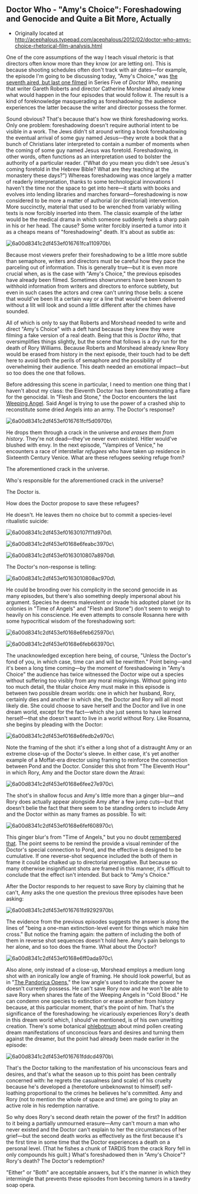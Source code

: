 ## Doctor Who - "Amy's Choice": Foreshadowing and Genocide and Quite a Bit More, Actually

 * Originally located at http://acephalous.typepad.com/acephalous/2012/02/doctor-who-amys-choice-rhetorical-film-analysis.html


One of the core assumptions of the way I teach visual rhetoric is that directors often know more than they know (or are letting on). This is because shooting schedules often don't track with air dates—for example, the episode I'm going to be discussing today, "Amy's Choice," was [the seventh aired, but last one filmed](http://en.wikipedia.org/wiki/Doctor_Who_(series_5)#Filming) in Series Five of *Doctor Who*, meaning that writer Gareth Roberts and director Catherine Morshead already knew what would happen in the four episodes that would follow it. The result is a kind of foreknowledge masquerading as foreshadowing: the audience experiences the latter because the writer and director possess the former.

Sound obvious? That's because that's how we think foreshadowing works. Only one problem: foreshadowing doesn't require authorial intent to be visible in a work. The Jews didn't sit around writing a book foreshadowing the eventual arrival of some guy named Jesus—they wrote a book that a bunch of Christians later interpreted to contain a number of moments when the coming of some guy named Jesus was foretold. Foreshadowing, in other words, often functions as an interpretation used to bolster the authority of a particular reader. ("What do you mean you didn't see Jesus's coming foretold in the Hebrew Bible? What are they teaching at the monastery these days?") Whereas foreshadowing was once largely a matter of readerly interpretation, thanks to some technological innovations I haven't the time nor the space to get into here—it starts with books and evolves into lending libraries and marches forward—foreshadowing is now considered to be more a matter of authorial (or directorial) intervention.
More succinctly, material that used to be wrenched from variably willing texts is now forcibly inserted into them. The classic example of the latter would be the medical drama in which someone suddenly feels a sharp pain in his or her head. The cause? Some writer forcibly inserted a tumor into it as a cheaps means of "foreshadowing" death. It's about as subtle as:

![6a00d8341c2df453ef016761fca110970b](images/tv/doctor-who/amys-choice/6a00d8341c2df453ef016761fca110970b.jpg)\ 

Because most viewers prefer their foreshadowing to be a little more subtle than semaphore, writers and directors must be careful how they pace the parceling out of information. This is generally true—but it is even more crucial when, as is the case with "Amy's Choice," the previous episodes have already been filmed. Sometimes showrunners have been known to withhold information from writers and directors to enforce subtlety, but even in such cases the actors and crew can't unring those bells: a scene that would've been lit a certain way or a line that would've been delivered without a lilt will look and sound a little different after the chimes have sounded.

All of which is only to say that Roberts and Morshead needed to write and direct "Amy's Choice" with a deft hand because they knew they were filming a fake version of a real death. Being that this is *Doctor Who*, that oversimplifies things slightly, but the scene that follows is a dry run for the death of Rory Williams. Because Roberts and Morshead already knew Rory would be erased from history in the next episode, their touch had to be deft here to avoid both the perils of semaphore and the possibility of overwhelming their audience. This death needed an emotional impact—but so too does the one that follows.

Before addressing this scene in particular, I need to mention one thing that I haven't about my class: the Eleventh Doctor has been demonstrating a flare for the genocidal. In "Flesh and Stone," the Doctor encounters the last [Weeping Angel](http://en.wikipedia.org/wiki/Weeping_Angels). Said Angel is trying to use the power of a crashed ship to reconstitute some dried Angels into an army. The Doctor's response?

![6a00d8341c2df453ef016761fcf5d0970b](images/tv/doctor-who/amys-choice/6a00d8341c2df453ef016761fcf5d0970b.jpg)\ 

He drops them through a crack in the universe and *erases them from history*. They're not dead—they've never even existed. Hitler would've blushed with envy. In the next episode, "Vampires of Venice," he encounters a race of interstellar *refugees* who have taken up residence in Sixteenth Century Venice. What are these refugees seeking refuge from?

The aforementioned crack in the universe.

Who's responsible for the aforementioned crack in the universe?

The Doctor is.

How does the Doctor propose to save these refugees?

He doesn't. He leaves them no choice but to commit a species-level ritualistic suicide:

![6a00d8341c2df453ef01630107f11d970d](images/tv/doctor-who/amys-choice/6a00d8341c2df453ef01630107f11d970d.jpg)\ 

![6a00d8341c2df453ef0168e6feabc3970c](images/tv/doctor-who/amys-choice/6a00d8341c2df453ef0168e6feabc3970c.jpg)\ 

![6a00d8341c2df453ef0163010807a8970d](images/tv/doctor-who/amys-choice/6a00d8341c2df453ef0163010807a8970d.jpg)\ 

The Doctor's non-response is telling:

![6a00d8341c2df453ef0163010808ac970d](images/tv/doctor-who/amys-choice/6a00d8341c2df453ef0163010808ac970d.jpg)\ 

He could be brooding over his complicity in the second genocide in as many episodes, but there's also something deeply impersonal about his argument. Species he deems malevolent or invade his adopted planet (or its colonies in "Time of Angels" and "Flesh and Stone") don't seem to weigh to heavily on his conscience. He even attempts to console Rosanna here with some hypocritical wisdom of the foreshadowing sort:

![6a00d8341c2df453ef0168e6feb625970c](images/tv/doctor-who/amys-choice/6a00d8341c2df453ef0168e6feb625970c.jpg)\ 

![6a00d8341c2df453ef0168e6feb663970c](images/tv/doctor-who/amys-choice/6a00d8341c2df453ef0168e6feb663970c.jpg)\ 

The unacknowledged exception here being, of course, "Unless the Doctor's fond of you, in which case, time can and will be rewritten." Point being—and it's been a long time coming—by the moment of foreshadowing in "Amy's Choice" the audience has twice witnessed the Doctor wipe out a species without suffering too visibly from any moral misgivings. Without going into too much detail, the titular choice Amy must make in this episode is between two possible dream worlds: one in which her husband, Rory, certainly dies and another in which she, the Doctor and Rory will all most likely die. She could choose to save herself and the Doctor and live in one dream world, except for the fact—which she just seems to have learned herself—that she doesn't want to live in a world without Rory. Like Rosanna, she begins by pleading with the Doctor:

![6a00d8341c2df453ef0168e6fedb2e970c](images/tv/doctor-who/amys-choice/6a00d8341c2df453ef0168e6fedb2e970c.jpg)\ 

Note the framing of the shot: it's either a long shot of a distraught Amy or an extreme close-up of the Doctor's sleeve. In either case, it's yet another example of a Moffat-era director using framing to reinforce the connection between Pond and the Doctor. Consider this shot from "The Eleventh Hour" in which Rory, Amy and the Doctor stare down the Atraxi:

![6a00d8341c2df453ef0168e6fee27e970c](images/tv/doctor-who/amys-choice/6a00d8341c2df453ef0168e6fee27e970c.jpg)\ 

The shot's in shallow focus and Amy's little more than a ginger blur—and Rory does actually appear alongside Amy after a few jump cuts—but that doesn't belie the fact that there seem to be standing orders to include Amy and the Doctor within as many frames as possible. To wit:

![6a00d8341c2df453ef0168e6fef608970c](images/tv/doctor-who/amys-choice/6a00d8341c2df453ef0168e6fef608970c.jpg)\ 

This ginger blur's from "Time of Angels," but you no doubt [remembered that](http://acephalous.typepad.com/acephalous/2011/02/doctor-who-time-of-angels-lecture-notes.html). The point seems to be remind the provide a visual reminder of the Doctor's special connection to Pond, and the effective is designed to be cumulative. If one reverse-shot sequence included the both of them in frame it could be chalked up to directorial prerogative. But because so many otherwise insignificant shots are framed in this manner, it's difficult to conclude that the effect isn't intended. But back to "Amy's Choice."

After the Doctor responds to her request to save Rory by claiming that he can't, Amy asks the one question the previous three episodes have been asking:

![6a00d8341c2df453ef016761fd9292970b](images/tv/doctor-who/amys-choice/6a00d8341c2df453ef016761fd9292970b.jpg)\ 

The evidence from the previous episodes suggests the answer is along the lines of "being a one-man extinction-level event for things which make him cross." But notice the framing again: the pattern of including the both of them in reverse shot sequences doesn't hold here. Amy's pain belongs to her alone, and so too does the frame. What about the Doctor?

![6a00d8341c2df453ef0168e6ff0ada970c](images/tv/doctor-who/amys-choice/6a00d8341c2df453ef0168e6ff0ada970c.jpg)\ 

Also alone, only instead of a close-up, Morshead employs a medium long shot with an ironically low angle of framing. He should look powerful, but as in "[The Pandorica Opens](http://acephalous.typepad.com/acephalous/2011/11/doctor-who-the-pandorica-opens.html)," the low angle's used to indicate the power he doesn't currently possess. He can't save Rory now and he won't be able to save Rory when shares the fate of the Weeping Angels in "Cold Blood." He can condemn one species to extinction or erase another from history because, at this particular moment, that's the point of him. That's the significance of the foreshadowing: he vicariously experiences Rory's death in this dream world which, I should've mentioned, is of his own unwitting creation. There's some botanical [phlebotnum](http://acephalous.typepad.com/acephalous/2006/06/the_mirror_of_f.html) about mind pollen creating dream manifestations of unconscious fears and desires and turning them against the dreamer, but the point had already been made earlier in the episode:

![6a00d8341c2df453ef016761fddcd4970b](images/tv/doctor-who/amys-choice/6a00d8341c2df453ef016761fddcd4970b.jpg)\ 

That's the Doctor talking to the manifestation of his unconscious fears and desires, and that's what the season up to this point has been centrally concerned with: he regrets the casualness (and scale) of his cruelty because he's developed a (heretofore unbeknownst to himself) self-loathing proportional to the crimes he believes he's committed. Amy and Rory (not to mention the whole of space and time) are going to play an active role in his redemption narrative.

So why does Rory's second death retain the power of the first? In addition to it being a partially unmourned erasure—Amy can't mourn a man who never existed and the Doctor can't explain to her the circumstances of her grief—but the second death works as effectively as the first because it's the first time in some time that the Doctor experiences a death on a personal level. (That he fishes a chunk of TARDIS from the crack Rory fell in only compounds his guilt.) What's foreshadowed then in "Amy's Choice"? Rory's death? The Doctor's redemption?

"Either" or "Both" are acceptable answers, but it's the manner in which they intermingle that prevents these episodes from becoming tumors in a tawdry soap opera.
